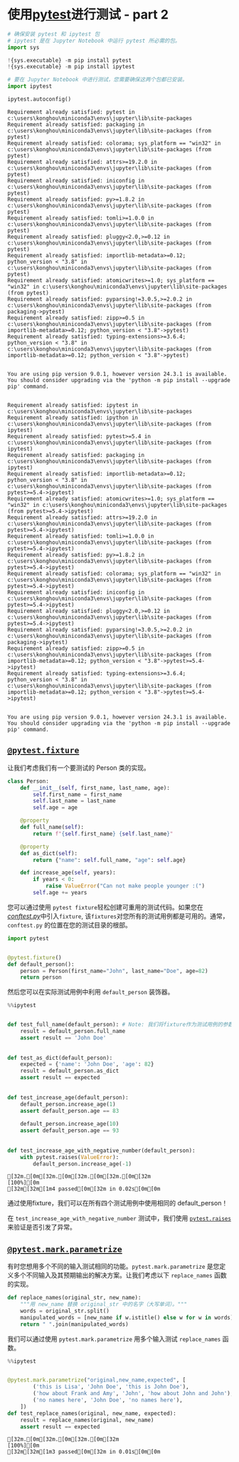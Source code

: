 
# 使用[pytest](https://docs.pytest.org/en/latest/)进行测试 - part 2


```python
# 确保安装 pytest 和 ipytest 包
# ipytest 是在 Jupyter Notebook 中运行 pytest 所必需的包。
import sys

!{sys.executable} -m pip install pytest
!{sys.executable} -m pip install ipytest

# 要在 Jupyter Notebook 中进行测试，您需要确保这两个包都已安装。
import ipytest

ipytest.autoconfig()
```

    Requirement already satisfied: pytest in c:\users\konghou\miniconda3\envs\jupyter\lib\site-packages
    Requirement already satisfied: packaging in c:\users\konghou\miniconda3\envs\jupyter\lib\site-packages (from pytest)
    Requirement already satisfied: colorama; sys_platform == "win32" in c:\users\konghou\miniconda3\envs\jupyter\lib\site-packages (from pytest)
    Requirement already satisfied: attrs>=19.2.0 in c:\users\konghou\miniconda3\envs\jupyter\lib\site-packages (from pytest)
    Requirement already satisfied: iniconfig in c:\users\konghou\miniconda3\envs\jupyter\lib\site-packages (from pytest)
    Requirement already satisfied: py>=1.8.2 in c:\users\konghou\miniconda3\envs\jupyter\lib\site-packages (from pytest)
    Requirement already satisfied: tomli>=1.0.0 in c:\users\konghou\miniconda3\envs\jupyter\lib\site-packages (from pytest)
    Requirement already satisfied: pluggy<2.0,>=0.12 in c:\users\konghou\miniconda3\envs\jupyter\lib\site-packages (from pytest)
    Requirement already satisfied: importlib-metadata>=0.12; python_version < "3.8" in c:\users\konghou\miniconda3\envs\jupyter\lib\site-packages (from pytest)
    Requirement already satisfied: atomicwrites>=1.0; sys_platform == "win32" in c:\users\konghou\miniconda3\envs\jupyter\lib\site-packages (from pytest)
    Requirement already satisfied: pyparsing!=3.0.5,>=2.0.2 in c:\users\konghou\miniconda3\envs\jupyter\lib\site-packages (from packaging->pytest)
    Requirement already satisfied: zipp>=0.5 in c:\users\konghou\miniconda3\envs\jupyter\lib\site-packages (from importlib-metadata>=0.12; python_version < "3.8"->pytest)
    Requirement already satisfied: typing-extensions>=3.6.4; python_version < "3.8" in c:\users\konghou\miniconda3\envs\jupyter\lib\site-packages (from importlib-metadata>=0.12; python_version < "3.8"->pytest)
    

    You are using pip version 9.0.1, however version 24.3.1 is available.
    You should consider upgrading via the 'python -m pip install --upgrade pip' command.
    

    Requirement already satisfied: ipytest in c:\users\konghou\miniconda3\envs\jupyter\lib\site-packages
    Requirement already satisfied: ipython in c:\users\konghou\miniconda3\envs\jupyter\lib\site-packages (from ipytest)
    Requirement already satisfied: pytest>=5.4 in c:\users\konghou\miniconda3\envs\jupyter\lib\site-packages (from ipytest)
    Requirement already satisfied: packaging in c:\users\konghou\miniconda3\envs\jupyter\lib\site-packages (from ipytest)
    Requirement already satisfied: importlib-metadata>=0.12; python_version < "3.8" in c:\users\konghou\miniconda3\envs\jupyter\lib\site-packages (from pytest>=5.4->ipytest)
    Requirement already satisfied: atomicwrites>=1.0; sys_platform == "win32" in c:\users\konghou\miniconda3\envs\jupyter\lib\site-packages (from pytest>=5.4->ipytest)
    Requirement already satisfied: attrs>=19.2.0 in c:\users\konghou\miniconda3\envs\jupyter\lib\site-packages (from pytest>=5.4->ipytest)
    Requirement already satisfied: tomli>=1.0.0 in c:\users\konghou\miniconda3\envs\jupyter\lib\site-packages (from pytest>=5.4->ipytest)
    Requirement already satisfied: py>=1.8.2 in c:\users\konghou\miniconda3\envs\jupyter\lib\site-packages (from pytest>=5.4->ipytest)
    Requirement already satisfied: colorama; sys_platform == "win32" in c:\users\konghou\miniconda3\envs\jupyter\lib\site-packages (from pytest>=5.4->ipytest)
    Requirement already satisfied: iniconfig in c:\users\konghou\miniconda3\envs\jupyter\lib\site-packages (from pytest>=5.4->ipytest)
    Requirement already satisfied: pluggy<2.0,>=0.12 in c:\users\konghou\miniconda3\envs\jupyter\lib\site-packages (from pytest>=5.4->ipytest)
    Requirement already satisfied: pyparsing!=3.0.5,>=2.0.2 in c:\users\konghou\miniconda3\envs\jupyter\lib\site-packages (from packaging->ipytest)
    Requirement already satisfied: zipp>=0.5 in c:\users\konghou\miniconda3\envs\jupyter\lib\site-packages (from importlib-metadata>=0.12; python_version < "3.8"->pytest>=5.4->ipytest)
    Requirement already satisfied: typing-extensions>=3.6.4; python_version < "3.8" in c:\users\konghou\miniconda3\envs\jupyter\lib\site-packages (from importlib-metadata>=0.12; python_version < "3.8"->pytest>=5.4->ipytest)
    

    You are using pip version 9.0.1, however version 24.3.1 is available.
    You should consider upgrading via the 'python -m pip install --upgrade pip' command.
    

## [`@pytest.fixture`](https://docs.pytest.org/en/latest/fixture.html#pytest-fixtures-explicit-modular-scalable)
让我们考虑我们有一个要测试的 Person 类的实现。


```python
class Person:
    def __init__(self, first_name, last_name, age):
        self.first_name = first_name
        self.last_name = last_name
        self.age = age

    @property
    def full_name(self):
        return f"{self.first_name} {self.last_name}"

    @property
    def as_dict(self):
        return {"name": self.full_name, "age": self.age}

    def increase_age(self, years):
        if years < 0:
            raise ValueError("Can not make people younger :(")
        self.age += years
```

您可以通过使用 `pytest fixture`轻松创建可重用的测试代码。如果您在 [_conftest.py_](https://docs.pytest.org/en/latest/fixture.html#conftest-py-sharing-fixture-functions)中引入`fixture`, 该`fixtures`对您所有的测试用例都是可用的。通常，`conftest.py` 的位置在您的测试目录的根部。


```python
import pytest


@pytest.fixture()
def default_person():
    person = Person(first_name="John", last_name="Doe", age=82)
    return person
```

然后您可以在实际测试用例中利用 `default_person` 装饰器。


```python
%%ipytest


def test_full_name(default_person): # Note: 我们将fixture作为测试用例的参数。
    result = default_person.full_name
    assert result == 'John Doe'
    
    
def test_as_dict(default_person):
    expected = {'name': 'John Doe', 'age': 82}
    result = default_person.as_dict
    assert result == expected
    
    
def test_increase_age(default_person):
    default_person.increase_age(1)
    assert default_person.age == 83
    
    default_person.increase_age(10)
    assert default_person.age == 93
    
    
def test_increase_age_with_negative_number(default_person):
    with pytest.raises(ValueError):
        default_person.increase_age(-1)
```

    [32m.[0m[32m.[0m[32m.[0m[32m.[0m[32m                                                                                         [100%][0m
    [32m[32m[1m4 passed[0m[32m in 0.02s[0m[0m
    

通过使用fixture，我们可以在所有四个测试用例中使用相同的 default_person！

在 `test_increase_age_with_negative_number` 测试中，我们使用  [`pytest.raises`](https://docs.pytest.org/en/latest/assert.html#assertions-about-expected-exceptions) 来验证是否引发了异常。

## [`@pytest.mark.parametrize`](https://docs.pytest.org/en/latest/parametrize.html#pytest-mark-parametrize-parametrizing-test-functions)
有时您想用多个不同的输入测试相同的功能。`pytest.mark.parametrize` 是您定义多个不同输入及其预期输出的解决方案。让我们考虑以下 `replace_names` 函数的实现。 


```python
def replace_names(original_str, new_name):
    """用 new_name 替换 original_str 中的名字（大写单词）。"""
    words = original_str.split()
    manipulated_words = [new_name if w.istitle() else w for w in words]
    return " ".join(manipulated_words)
```

我们可以通过使用 `pytest.mark.parametrize` 用多个输入测试 `replace_names` 函数。


```python
%%ipytest


@pytest.mark.parametrize("original,new_name,expected", [
        ('this is Lisa', 'John Doe', 'this is John Doe'),
        ('how about Frank and Amy', 'John', 'how about John and John'),
        ('no names here', 'John Doe', 'no names here'),
    ])
def test_replace_names(original, new_name, expected):
    result = replace_names(original, new_name)
    assert result == expected
```

    [32m.[0m[32m.[0m[32m.[0m[32m                                                                                          [100%][0m
    [32m[32m[1m3 passed[0m[32m in 0.01s[0m[0m
    
